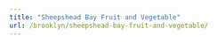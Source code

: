 ```yaml
---
title: "Sheepshead Bay Fruit and Vegetable"
url: /brooklyn/sheepshead-bay-fruit-and-vegetable/
---
```

